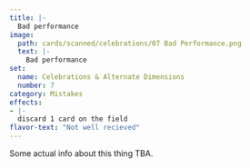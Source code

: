 ```yaml
---
title: |-
  Bad performance
image: 
  path: cards/scanned/celebrations/07 Bad Performance.png
  text: |-
    Bad performance
set:
  name: Celebrations & Alternate Dimensions
  number: 7
category: Mistakes
effects: 
- |-
  discard 1 card on the field
flavor-text: "Not well recieved"
---
```

Some actual info about this thing TBA.
